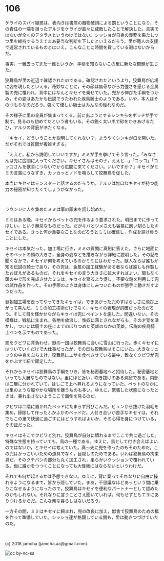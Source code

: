 # 106

ケライのスパイ疑惑は，表向きは書庫の器物破損による罰ということになり，その責任の一端を担ったアルジをケライが直々に成敗したことで解決した。真実ではないが全くのデタラメというわけではない。シッショが自身の義務を果たしつつ里を維持するうえでまあ妥当な判断を下したといえるだろう。里が竜人の支援で運営されているものとはいえ，こんなことに時間を費している暇はないからだ。  

事実，一難去ってまた一難というか，平穏を知らないこの里に新たな問題が生じた。  

狡舞鳥が里の近辺で確認されたのである。確認されたというより，狡舞鳥が広場に姿を現したといえる。奇妙なことに，その顔は無骨ながら力強さを感じる金属製の兜に覆われ，背中にはなんとキセイを乗せていた。兜から伸びた手綱をつかみ，その姿はあたかも伝説でうたわれた疾鳥騎士のようである。いや，本人はそのつもりなのだろう。強くて優しい騎士はみんなの憧れなのだ。  

その様子に里の全員が集まってくる。前に出ようとするシンキらをボッチが手で制す。見るのも初めてだという者もいる。その鋭く太い爪で砂をかきあげるたび，アルジの背筋が冷たくなる。  

「キセイ，どういうことか説明してくれない？」ようやくシンキが口を開いた。だがそれでは質問が複雑すぎる。  

「ええと，私から説明していいですか」ミミが手を挙げてそう言った。「みなさんは先に広間に入ってください。キセイさんはその子，ええと…」「コッコ」「コッコさんを獣舎につないでから広間に来てください。いいですか？」キセイがミミの言葉にうなずき，カッカッとノドを鳴らして狡舞鳥を促した。  

本当にキセイはモンスターと話せるのだろうか。アルジは無口なキセイが持つ能力の秘密が知りたくてしょうがなかった。  

<br>  

ラウンジに人を集めたミミは事の顛末を話し始めた。  

ミミはある晩，キセイからペットの兜を作るよう要求された。明日までに作ってほしい，という無茶なものだった。だがキバとツメさえも容易に飼い馴らしたキセイである。きっと何か重要なことなのだろうとミミは確信し，作成を請け負うことにした。  

キセイは本気だった。加工場に行き，ミミの質問に真剣に答えた。さらに地面にそのペットの頭の大きさ，全身の姿などを描きながら詳細に説明した。その話を聞くなかで，キセイが何を考えているのかミミにはわかった。獣人ならば誰もが知る伝説の騎士であり，その兜は，金属の加工経験がある者ならば誰しも作製したおぼえがあるものだ。それをキセイの言う大きさに拡大すればよい。間もなく頭の中で形を完成させたミミは，キセイを寝るよう促し，不要な鎧を利用して兜の試作品を作った。その手際のよさは身体にしみついたものが勝手に動きだすようだった。  

翌朝加工場を走ってやってきたキセイは，できあがった兜のすばらしさに飛び上がって喜んだ。ミミの加工技術だけでなく，キセイの表現が的確だったのだろう。そして目を輝かせながらキセイは兜にペイントを施した。間違いない。その模様は，戦乱に生まれ，各地を放浪し，性奴に落とされながらも，その才覚を活かし，ついには騎士の座にまでのぼりつめた英雄のなかの英雄，伝説の疾鳥騎士ペンを示すものであった。  

兜をクビワに背負わせ，獣の一団は狡舞鳥に会いに雪山に行った。歩くキセイにはついていくだけで大仕事だったが，その日も狡舞鳥はそこにいた。大きなリュックの中身をぶちまけ，狡舞鳥にエサを食べさせている最中，難なくクビワが兜をかぶせて紐で固定した。  

それからキセイは狡舞鳥の手綱をひき，皆を秘密基地へと招待した。秘密基地といっても大層なものではない。里にほど近い，吹き抜けのある洞窟である。内部は二層に分かれていて，はしごで上へ昇れるようになっていた。ペットのなかには里のような賑やかな場所を嫌うものも多い。ゆえに，緊張した状態になったときは，暴れ出さないようここで面倒を見るのだ。  

クビワは二階に置かれたベッドにたまらず飛びこんだ。ビュンから抜けた羽毛を集め，掃除して作ったふかふかのベッドだ。人付き合いが苦手なキセイは，それでもこの里で快適に過ごすにはどうすればよいか，その心得を身につけている，その証だった。  

キセイはそこでクビワと別れ，狡舞鳥が自分に慣れるまでここで共に過ごした。特殊な生態を持っていても，鳥の一種である。ゆえに，鳥として付き合えばよいのではないか，とキセイは考えていた。真っ先に兜を作ったのもそのためだ。この兜はかっこいいための道具でなく，目隠しのためである。いわば狡舞鳥の拘束具だ。そのクチバシの部分も丸く加工され，柔らかいクッションで覆われている。仮に誰かをつつくことになっても大怪我にはならないというわけだ。  

それでも何が起きるかは予想できない。ゆえに，背に乗ってそれなりに自由に操れるようになるまで，皆から隠していた。まあ，不思議なほどあっという間に乗りこなせるようになったので，狡舞鳥はキセイを便利なパートナーとして認めたのかもしれない。それなりに言うことさえ聞いていれば，何もせずともエサにありつけるからだ。こんな楽な暮らしはないだろう。  

一方その間，ミミはキセイに頼まれ，兜の改良に加え，獣舎で狡舞鳥のための檻を作って準備していた。シッショ達が格闘している間も，里は動きつづけていたのだ。  

<br>  
<br>  
(c) 2018 jamcha (jamcha.aa@gmail.com).  

![cc by-nc-sa](https://i.creativecommons.org/l/by-nc-sa/4.0/88x31.png)
